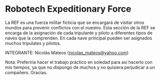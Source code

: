 # Robotech Expeditionary Force

La REF es una fuerza militar ficticia que se encargará de visitar otros mundos para prevenir conflictos con el nuestro.
Esta sección de la REF se encarga de la asignación de cada tripulante y piloto a diferentes tipos de naves que la comprenden. En cada nave principal pueden ser asignados muchos tripulates y pilotos.

INTEGRANTE: Nicolás Mateos (nicolas_mateos@yahoo.com)

Nota: Preferiría hacer el trabajo práctico en soledad para así hacerlo con mis tiempos, ya que no dispongo de muchos y no quisiera perjudicar a un compañero. Gracias.
